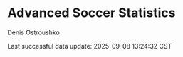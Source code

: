 # Advanced Soccer Statistics
Denis Ostroushko

<!-- gfm -->

Last successful data update: 2025-09-08 13:24:32 CST
